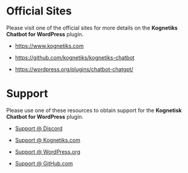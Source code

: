 # Official Sites

Please visit one of the official sites for more details on the **Kognetiks Chatbot for WordPress** plugin.

- https://www.kognetiks.com

- https://github.com/kognetiks/kognetiks-chatbot

- https://wordpress.org/plugins/chatbot-chatgpt/

# Support

Please use one of these resources to obtain support for the **Kognetisk Chatbot for WordPress** plugin.

- [Support @ Discord](https://discord.gg/nXRzxUKvya)

- [Support @ Kognetiks.com](https://kognetiks.com/wordpress-plugins/plugin-support/)

- [Support @ WordPress.org](https://wordpress.org/support/plugin/chatbot-chatgpt/)

- [Support @ GitHub.com](https://github.com/kognetiks/kognetiks-chatbot/issues)
